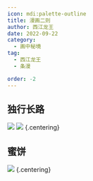 ```yaml
---
icon: mdi:palette-outline
title: 漫画二则
author: 西江龙王
date: 2022-09-22
category:
  - 画中秘境
tag:
  - 西江龙王
  - 条漫

order: -2
---
```


## 独行长路

![](./res/comic/1.jpg)
![](./res/comic/2.jpg) {.centering}

## 蜜饼

![](./res/comic/3.jpg) {.centering}

<FakeAds />